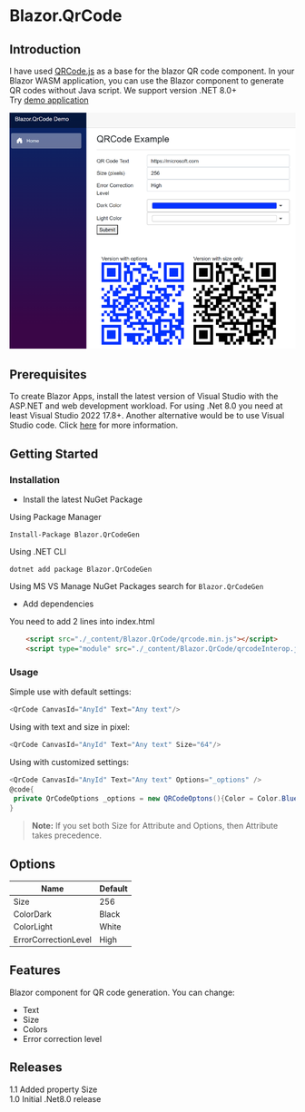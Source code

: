 # Blazor.QrCode

## Introduction

I have used [QRCode.js](https://github.com/davidshimjs/qrcodejs) as a base for the blazor QR code component. 
In your Blazor WASM application, you can use the Blazor component to generate QR codes without Java script. We support version .NET 8.0+  
Try [demo application ](https://blazorqrcodedemo.azurewebsites.net/)

![image](pics/main-page.png)
## Prerequisites

To create Blazor Apps, install the latest version of Visual Studio with the ASP.NET and web development workload.
For using .Net 8.0 you need at least Visual Studio 2022 17.8+.
Another alternative would be to use Visual Studio code. Click [here](https://docs.microsoft.com/en-us/aspnet/core/blazor/get-started?view=aspnetcore-3.1&tabs=visual-studio-code) for more information.


## Getting Started

### Installation

 - Install the latest NuGet Package

 Using Package Manager
```
Install-Package Blazor.QrCodeGen
```

 Using .NET CLI
```
dotnet add package Blazor.QrCodeGen
```

 Using MS VS Manage NuGet Packages search for `Blazor.QrCodeGen`

 - Add dependencies

 You need to add 2 lines into index.html
```html
    <script src="./_content/Blazor.QrCode/qrcode.min.js"></script>
    <script type="module" src="./_content/Blazor.QrCode/qrcodeInterop.js"></script>
```

### Usage

Simple use with default settings:
```csharp
<QrCode CanvasId="AnyId" Text="Any text"/>
```

Using with text and size in pixel:
```csharp
<QrCode CanvasId="AnyId" Text="Any text" Size="64"/>
```

Using with customized settings:
```csharp
<QrCode CanvasId="AnyId" Text="Any text" Options="_options" />
@code{
 private QrCodeOptions _options = new QRCodeOptons(){Color = Color.Blue};
}
```

> **Note:** If you set both Size for Attribute and Options, then Attribute takes precedence.


## Options

| Name | Default |
|--------|--------|
| Size  | 256    |
| ColorDark | Black  |
| ColorLight | White |
| ErrorCorrectionLevel | High|

## Features

Blazor component for QR code generation. You can change:
 - Text
 - Size
 - Colors
 - Error correction level

## Releases
1.1 Added property Size  
1.0 Initial .Net8.0 release  